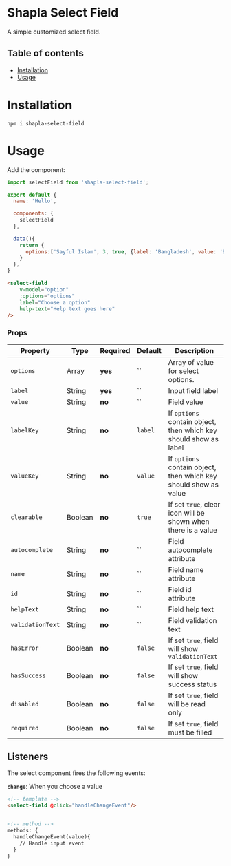 # Shapla Select Field
A simple customized select field.

## Table of contents

- [Installation](#installation)
- [Usage](#usage)

# Installation

```
npm i shapla-select-field
```

# Usage
Add the component:

```js
import selectField from 'shapla-select-field';

export default {
  name: 'Hello',

  components: {
    selectField
  },

  data(){
    return {
      options:['Sayful Islam', 3, true, {label: 'Bangladesh', value: 'BD'}],
    }
  },
}

```

```html
<select-field
    v-model="option"
    :options="options"
    label="Choose a option"
    help-text="Help text goes here"
/>
```

### Props
| Property          | Type      | Required  | Default   | Description 
|-------------------|-----------|-----------|-----------|-------------------------------------------------
| `options`         | Array     | **yes**   | ``        | Array of value for select options.
| `label`           | String    | **yes**   | ``        | Input field label
| `value`           | String    | **no**    | ``        | Field value
| `labelKey`        | String    | **no**    | `label`   | If `options` contain object, then which key should show as label
| `valueKey`        | String    | **no**    | `value`   | If `options` contain object, then which key should show as value
| `clearable`       | Boolean   | **no**    | `true`    | If set `true`, clear icon will be shown when there is a value
| `autocomplete`    | String    | **no**    | ``        | Field autocomplete attribute
| `name`            | String    | **no**    | ``        | Field name attribute
| `id`              | String    | **no**    | ``        | Field id attribute
| `helpText`        | String    | **no**    | ``        | Field help text
| `validationText`  | String    | **no**    | ``        | Field validation text
| `hasError`        | Boolean   | **no**    | `false`   | If set `true`, field will show `validationText`
| `hasSuccess`      | Boolean   | **no**    | `false`   | If set `true`, field will show success status
| `disabled`        | Boolean   | **no**    | `false`   | If set `true`, field will be read only
| `required`        | Boolean   | **no**    | `false`   | If set `true`, field must be filled

## Listeners
The select component fires the following events:

**`change`**: When you choose a value

```html
<!-- template -->
<select-field @click="handleChangeEvent"/>


<!-- method -->
methods: {
  handleChangeEvent(value){
    // Handle input event
  }
}
```